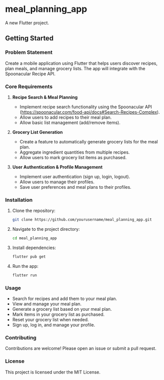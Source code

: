 # meal_planning_app

A new Flutter project.

## Getting Started

### Problem Statement
Create a mobile application using Flutter that helps users discover recipes, plan meals, and manage grocery lists. The app will integrate with the Spoonacular Recipe API.

### Core Requirements
1. **Recipe Search & Meal Planning**
   - Implement recipe search functionality using the Spoonacular API (https://spoonacular.com/food-api/docs#Search-Recipes-Complex).
   - Allow users to add recipes to their meal plan.
   - Allow basic list management (add/remove items).

2. **Grocery List Generation**
   - Create a feature to automatically generate grocery lists for the meal plan.
   - Aggregate ingredient quantities from multiple recipes.
   - Allow users to mark grocery list items as purchased.

3. **User Authentication & Profile Management**
   - Implement user authentication (sign up, login, logout).
   - Allow users to manage their profiles.
   - Save user preferences and meal plans to their profiles.

### Installation
1. Clone the repository:
   ```sh
   git clone https://github.com/yourusername/meal_planning_app.git
   ```
2. Navigate to the project directory:
   ```sh
   cd meal_planning_app
   ```
3. Install dependencies:
   ```sh
   flutter pub get
   ```
4. Run the app:
   ```sh
   flutter run
   ```

### Usage
- Search for recipes and add them to your meal plan.
- View and manage your meal plan.
- Generate a grocery list based on your meal plan.
- Mark items in your grocery list as purchased.
- Reset your grocery list when needed.
- Sign up, log in, and manage your profile.

### Contributing
Contributions are welcome! Please open an issue or submit a pull request.

### License
This project is licensed under the MIT License.
